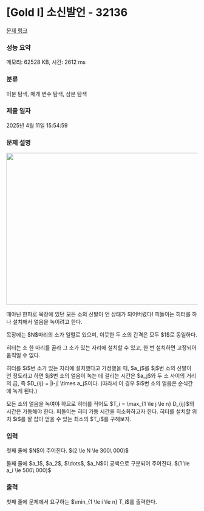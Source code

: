 # [Gold I] 소신발언 - 32136 

[문제 링크](https://www.acmicpc.net/problem/32136) 

### 성능 요약

메모리: 62528 KB, 시간: 2612 ms

### 분류

이분 탐색, 매개 변수 탐색, 삼분 탐색

### 제출 일자

2025년 4월 11일 15:54:59

### 문제 설명

<p style="text-align: center;"><img alt="" src="" style="width: 509px; height: 400px;"></p>

<p>때아닌 한파로 목장에 있던 모든 소의 신발이 언 상태가 되어버렸다! 피돌이는 히터를 하나 설치해서 얼음을 녹이려고 한다.</p>

<p>목장에는 $N$마리의 소가 일렬로 있으며, 이웃한 두 소의 간격은 모두 $1$로 동일하다.</p>

<p>히터는 소 한 마리를 골라 그 소가 있는 자리에 설치할 수 있고, 한 번 설치하면 고정되어 움직일 수 없다.</p>

<p>히터를 $i$번 소가 있는 자리에 설치했다고 가정했을 때, $a_j$를 $j$번 소의 신발이 언 정도라고 하면 $j$번 소의 얼음이 녹는 데 걸리는 시간은 $a_j$와 두 소 사이의 거리의 곱, 즉 $D_{ij} = |i-j| \times a_j$이다. (따라서 이 경우 $i$번 소의 얼음은 순식간에 녹게 된다.)</p>

<p>모든 소의 얼음을 녹여야 하므로 히터를 적어도 $T_i = \max_{1 \le j \le n} D_{ij}$의 시간은 가동해야 한다. 피돌이는 히터 가동 시간을 최소화하고자 한다. 히터를 설치할 위치 $i$를 잘 잡아 얻을 수 있는 최소의 $T_i$를 구해보자.</p>

### 입력 

 <p>첫째 줄에 $N$이 주어진다. $(2 \le N \le 300\ 000)$</p>

<p>둘째 줄에 $a_1$, $a_2$, $\dots$, $a_N$이 공백으로 구분되어 주어진다. $(1 \le a_i \le 500\ 000)$</p>

### 출력 

 <p>첫째 줄에 문제에서 요구하는 $\min_{1 \le i \le n} T_i$를 출력한다.</p>

